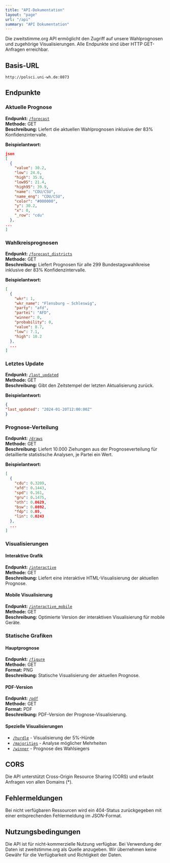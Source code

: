 ```yaml
---
title: "API-Dokumentation"
layout: "page"
url: "/api"
summary: "API Dokumentation"
---
```



Die zweitstimme.org API ermöglicht den Zugriff auf unsere Wahlprognosen und zugehörige Visualisierungen. Alle Endpunkte sind über HTTP GET-Anfragen erreichbar.

## Basis-URL

`http://polsci.uni-wh.de:8073`

## Endpunkte

### Aktuelle Prognose
**Endpunkt:** <a href="http://polsci.uni-wh.de:8073/forecast" target="_blank">`/forecast`</a>  
**Methode:** GET  
**Beschreibung:** Liefert die aktuellen Wahlprognosen inklusive der 83% Konfidenzintervalle.

**Beispielantwort:**

```json
json
[
  {
    "value": 30.2,
    "low": 24.6,
    "high": 35.8,
    "low95": 21.4,
    "high95": 39.9,
    "name": "CDU/CSU",
    "name_eng": "CDU/CSU",
    "color": "#000000",
    "y": 30.2,
    "x": 0,
    "_row": "cdu"
  },
...
]
```

### Wahlkreisprognosen
**Endpunkt:** <a href="http://polsci.uni-wh.de:8073/forecast_districts" target="_blank">`/forecast_districts`</a>  
**Methode:** GET  
**Beschreibung:** Liefert Prognosen für alle 299 Bundestagswahlkreise inklusive der 83% Konfidenzintervalle.

**Beispielantwort:**

```json
[
  {
    "wkr": 1,
    "wkr_name": "Flensburg – Schleswig",
    "party": "afd",
    "partei": "AFD",
    "winner": 0,
    "probability": 0,
    "value": 8.7,
    "low": 7.1,
    "high": 10.2
  },
  ...
]
```

### Letztes Update
**Endpunkt:** <a href="http://polsci.uni-wh.de:8073/last_updated" target="_blank">`/last_updated`</a>  
**Methode:** GET  
**Beschreibung:** Gibt den Zeitstempel der letzten Aktualisierung zurück.

**Beispielantwort:**

```json
{
"last_updated": "2024-01-20T12:00:00Z"
}
```



### Prognose-Verteilung
**Endpunkt:** <a href="http://polsci.uni-wh.de:8073/draws" target="_blank">`/draws`</a>  
**Methode:** GET  
**Beschreibung:** Liefert 10.000 Ziehungen aus der Prognoseverteilung für detaillierte statistische Analysen, je Partei ein Wert.

**Beispielantwort:**

```json
[
  {
    "cdu": 0.3209,
    "afd": 0.1443,
    "spd": 0.161,
    "gru": 0.1475,
    "oth": 0.0629,
    "bsw": 0.0892,
    "fdp": 0.05,
    "lin": 0.0243
  },
  ...
]
```

### Visualisierungen

#### Interaktive Grafik
**Endpunkt:** <a href="http://polsci.uni-wh.de:8073/interactive" target="_blank">`/interactive`</a>  
**Methode:** GET  
**Beschreibung:** Liefert eine interaktive HTML-Visualisierung der aktuellen Prognose.

#### Mobile Visualisierung
**Endpunkt:** <a href="http://polsci.uni-wh.de:8073/interactive_mobile" target="_blank">`/interactive_mobile`</a>  
**Methode:** GET  
**Beschreibung:** Optimierte Version der interaktiven Visualisierung für mobile Geräte.

### Statische Grafiken

#### Hauptprognose
**Endpunkt:** <a href="http://polsci.uni-wh.de:8073/figure" target="_blank">`/figure`</a>  
**Methode:** GET  
**Format:** PNG  
**Beschreibung:** Statische Visualisierung der aktuellen Prognose.

#### PDF-Version
**Endpunkt:** <a href="http://polsci.uni-wh.de:8073/pdf" target="_blank">`/pdf`</a>  
**Methode:** GET  
**Format:** PDF  
**Beschreibung:** PDF-Version der Prognose-Visualisierung.

#### Spezielle Visualisierungen
- <a href="http://polsci.uni-wh.de:8073/hurdle" target="_blank">`/hurdle`</a> - Visualisierung der 5%-Hürde
- <a href="http://polsci.uni-wh.de:8073/majorities" target="_blank">`/majorities`</a> - Analyse möglicher Mehrheiten
- <a href="http://polsci.uni-wh.de:8073/winner" target="_blank">`/winner`</a> - Prognose des Wahlsiegers

## CORS
Die API unterstützt Cross-Origin Resource Sharing (CORS) und erlaubt Anfragen von allen Domains (*).

## Fehlermeldungen
Bei nicht verfügbaren Ressourcen wird ein 404-Status zurückgegeben mit einer entsprechenden Fehlermeldung im JSON-Format.

## Nutzungsbedingungen
Die API ist für nicht-kommerzielle Nutzung verfügbar. Bei Verwendung der Daten ist zweitstimme.org als Quelle anzugeben. Wir übernehmen keine Gewähr für die Verfügbarkeit und Richtigkeit der Daten.